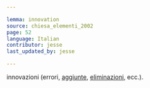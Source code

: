 ```yaml
---

lemma: innovation
source: chiesa_elementi_2002
page: 52
language: Italian
contributor: jesse
last_updated_by: jesse

---
```


innovazioni (errori, [aggiunte](addition.html), [eliminazioni](deletion.html), ecc.).

